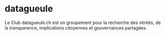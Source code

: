 # datagueule
Le Club datagueule.ch est un groupement pour la recherche des vérités, de la transparence, implications citoyennes et gouvernances partagées.

